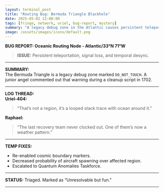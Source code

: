 ```yaml
---
layout: terminal_post
title: "Routing Bug: Bermuda Triangle Blackhole"
date: 2025-05-02 12:00:00
tags: [fringe, network, uriel, bug-report, mystery]
summary: "A legacy debug zone in the Atlantic causes persistent teleportation and signal loss, prompting investigation and temporary fixes."
image: /assets/images/icons/default.png
---
```


**BUG REPORT: Oceanic Routing Node - Atlantic/33°N 71°W**

> **ISSUE:** Persistent teleportation, signal loss, and temporal desync.

---

**SUMMARY:**  
The Bermuda Triangle is a legacy debug zone marked `DO_NOT_TOUCH`. A junior angel commented out that warning during a cleanup script in 1702.

---

**LOG THREAD:**  
**Uriel-404:**  
> “That’s not a region, it’s a looped stack trace with ocean around it.”

**Raphael:**  
> “The last recovery team never clocked out. One of them’s now a weather pattern.”

---

**TEMP FIXES:**  
- Re-enabled cosmic boundary markers.  
- Decreased probability of aircraft spawning over affected region.  
- Escalated to Quantum Anomalies Taskforce.

---

**STATUS:** Triaged. Marked as “Unresolvable but fun.”

---
